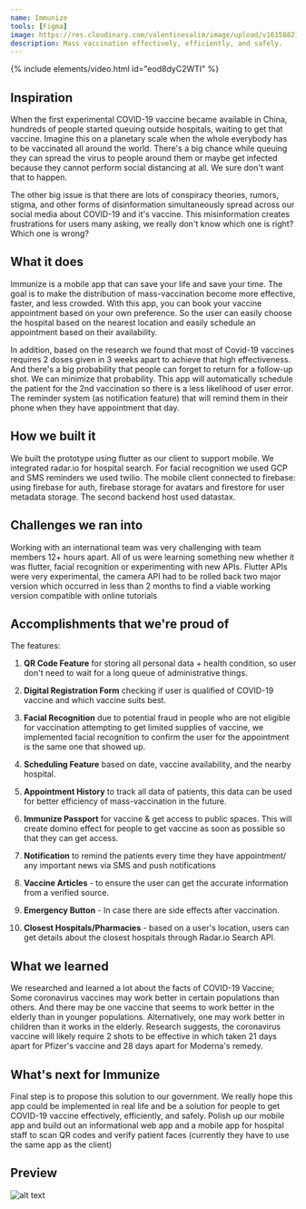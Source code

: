 ```yaml
---
name: Immunize
tools: [Figma]
image: https://res.cloudinary.com/valentinesalim/image/upload/v1615882199/SAVE_LIFE_SAVE_TIME_iavrjn.gif
description: Mass vaccination effectively, efficiently, and safely.
---
```


{% include elements/video.html id="eod8dyC2WTI" %}
## Inspiration

When the first experimental COVID-19 vaccine became available in China, hundreds of people started queuing outside hospitals, waiting to get that vaccine. Imagine this on a planetary scale when the whole everybody has to be vaccinated all around the world. There's a big chance while queuing they can spread the virus to people around them or maybe get infected because they cannot perform social distancing at all. We sure don't want that to happen.

The other big issue is that there are lots of conspiracy theories, rumors, stigma, and other forms of disinformation simultaneously spread across our social media about COVID-19 and it's vaccine. This misinformation creates frustrations for users many asking, we really don't know which one is right? Which one is wrong?

## What it does

Immunize is a mobile app that can save your life and save your time. The goal is to make the distribution of mass-vaccination become more effective, faster, and less crowded. With this app, you can book your vaccine appointment based on your own preference. So the user can easily choose the hospital based on the nearest location and easily schedule an appointment based on their availability.

In addition, based on the research we found that most of Covid-19 vaccines requires 2 doses given in 3 weeks apart to achieve that high effectiveness. And there's a big probability that people can forget to return for a follow-up shot. We can minimize that probability. This app will automatically schedule the patient for the 2nd vaccination so there is a less likelihood of user error. The reminder system (as notification feature) that will remind them in their phone when they have appointment that day.

## How we built it
We built the prototype using flutter as our client to support mobile. We integrated radar.io for hospital search. For facial recognition we used GCP and SMS reminders we used twilio. The mobile client connected to firebase: using firebase for auth, firebase storage for avatars and firestore for user metadata storage. The second backend host used datastax.

## Challenges we ran into
Working with an international team was very challenging with team members 12+ hours apart. All of us were learning something new whether it was flutter, facial recognition or experimenting with new APIs. Flutter APIs were very experimental, the camera API had to be rolled back two major version which occurred in less than 2 months to find a viable working version compatible with online tutorials

## Accomplishments that we're proud of
The features:

1. **QR Code Feature** for storing all personal data + health condition, so user don't need to wait for a long queue of administrative things.

2. **Digital Registration Form** checking if user is qualified of COVID-19 vaccine and which vaccine suits best.

3. **Facial Recognition** due to potential fraud in people who are not eligible for vaccination attempting to get limited supplies of vaccine, we implemented facial recognition to confirm the user for the appointment is the same one that showed up.

4. **Scheduling Feature** based on date, vaccine availability, and the nearby hospital.

5. **Appointment History** to track all data of patients, this data can be used for better efficiency of mass-vaccination in the future.

6. **Immunize Passport** for vaccine & get access to public spaces. This will create domino effect for people to get vaccine as soon as possible so that they can get access.

7. **Notification** to remind the patients every time they have appointment/ any important news via SMS and push notifications

8. **Vaccine Articles** - to ensure the user can get the accurate information from a verified source.

9. **Emergency Button** - In case there are side effects after vaccination.

10. **Closest Hospitals/Pharmacies** - based on a user's location, users can get details about the closest hospitals through Radar.io Search API.

## What we learned
We researched and learned a lot about the facts of COVID-19 Vaccine; Some coronavirus vaccines may work better in certain populations than others. And there may be one vaccine that seems to work better in the elderly than in younger populations. Alternatively, one may work better in children than it works in the elderly. Research suggests, the coronavirus vaccine will likely require 2 shots to be effective in which taken 21 days apart for Pfizer's vaccine and 28 days apart for Moderna's remedy.


## What's next for Immunize
Final step is to propose this solution to our government. We really hope this app could be implemented in real life and be a solution for people to get COVID-19 vaccine effectively, efficiently, and safely. Polish up our mobile app and build out an informational web app and a mobile app for hospital staff to scan QR codes and verify patient faces (currently they have to use the same app as the client)

## Preview
![alt text](https://res.cloudinary.com/valentinesalim/image/upload/v1615882255/Immunize_mockup-min_entwey.jpg)
